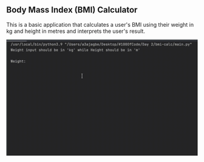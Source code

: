 ## Body Mass Index (BMI) Calculator
This is a basic application that calculates a user's BMI using their weight in kg and height in metres and interprets the user's result.


![Demo](https://github.com/A3AJAGBE/bmi-calc/blob/main/bmi-calc-update.gif)
